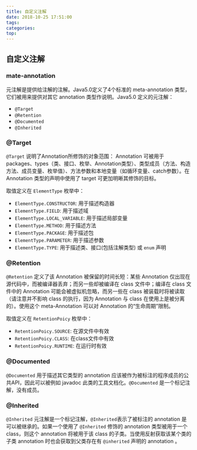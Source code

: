```yaml
---
title: 自定义注解
date: 2018-10-25 17:51:00
tags: 
categories: 
top:
---
```


## 自定义注解

### mate-annotation

元注解是提供给注解的注解。Java5.0定义了4个标准的 meta-annotation 类型，它们被用来提供对其它 annotation 类型作说明。Java5.0 定义的元注解：

* `@Target`
* `@Retention`
* `@Documented`
* `@Inherited`

### @Target

`@Target` 说明了Annotation所修饰的对象范围： Annotation 可被用于 packages、types（类、接口、枚举、Annotation类型）、类型成员（方法、构造方法、成员变量、枚举值）、方法参数和本地变量（如循环变量、catch参数）。在 Annotation 类型的声明中使用了 target 可更加明晰其修饰的目标。

取值定义在 `ElementType` 枚举中：

* `ElementType.CONSTRUCTOR`: 用于描述构造器
* `ElementType.FIELD`: 用于描述域
* `ElementType.LOCAL_VARIABLE`: 用于描述局部变量
* `ElementType.METHOD`: 用于描述方法
* `ElementType.PACKAGE`: 用于描述包
* `ElementType.PARAMETER`: 用于描述参数
* `ElementType.TYPE`: 用于描述类、接口(包括注解类型) 或 `enum` 声明

### @Retention

`@Retention` 定义了该 Annotation 被保留的时间长短：某些 Annotation 仅出现在源代码中，而被编译器丢弃；而另一些却被编译在 class 文件中；编译在 class 文件中的 Annotation 可能会被虚拟机忽略，而另一些在 class 被装载时将被读取（请注意并不影响 class 的执行，因为 Annotation 与 class 在使用上是被分离的）。使用这个 meta-Annotation 可以对 Annotation 的“生命周期”限制。

取值定义在 `RetentionPoicy` 枚举中：

* `RetentionPoicy.SOURCE`: 在源文件中有效
* `RetentionPoicy.CLASS`: 在class文件中有效
* `RetentionPoicy.RUNTIME`: 在运行时有效

### @Documented

`@Documented` 用于描述其它类型的 annotation 应该被作为被标注的程序成员的公共API，因此可以被例如 javadoc 此类的工具文档化。`@Documented` 是一个标记注解，没有成员。

### @Inherited

`@Inherited` 元注解是一个标记注解，`@Inherited`表示了被标注的 annotation 是可以被继承的。如果一个使用了 `@Inherited` 修饰的 annotation 类型被用于一个 class，则这个 annotation 将被用于该 class 的子类。当使用反射获取该某个类的子类 annotation 时也会获取到父类存在有 `@inherited` 声明的 annotation 。

